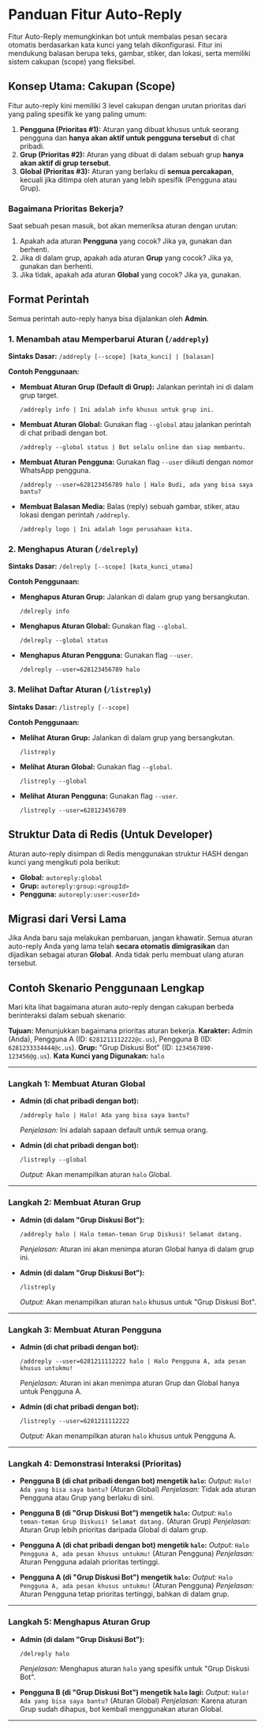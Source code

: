 # Panduan Fitur Auto-Reply

Fitur Auto-Reply memungkinkan bot untuk membalas pesan secara otomatis berdasarkan kata kunci yang telah dikonfigurasi. Fitur ini mendukung balasan berupa teks, gambar, stiker, dan lokasi, serta memiliki sistem cakupan (scope) yang fleksibel.

## Konsep Utama: Cakupan (Scope)

Fitur auto-reply kini memiliki 3 level cakupan dengan urutan prioritas dari yang paling spesifik ke yang paling umum:

1.  **Pengguna (Prioritas #1):** Aturan yang dibuat khusus untuk seorang pengguna dan **hanya akan aktif untuk pengguna tersebut** di chat pribadi.
2.  **Grup (Prioritas #2):** Aturan yang dibuat di dalam sebuah grup **hanya akan aktif di grup tersebut**.
3.  **Global (Prioritas #3):** Aturan yang berlaku di **semua percakapan**, kecuali jika ditimpa oleh aturan yang lebih spesifik (Pengguna atau Grup).

### Bagaimana Prioritas Bekerja?

Saat sebuah pesan masuk, bot akan memeriksa aturan dengan urutan:
1.  Apakah ada aturan **Pengguna** yang cocok? Jika ya, gunakan dan berhenti.
2.  Jika di dalam grup, apakah ada aturan **Grup** yang cocok? Jika ya, gunakan dan berhenti.
3.  Jika tidak, apakah ada aturan **Global** yang cocok? Jika ya, gunakan.

## Format Perintah

Semua perintah auto-reply hanya bisa dijalankan oleh **Admin**.

### 1. Menambah atau Memperbarui Aturan (`/addreply`)

**Sintaks Dasar:**
`/addreply [--scope] [kata_kunci] | [balasan]`

**Contoh Penggunaan:**

-   **Membuat Aturan Grup (Default di Grup):**
    Jalankan perintah ini di dalam grup target.
    ```
    /addreply info | Ini adalah info khusus untuk grup ini.
    ```

-   **Membuat Aturan Global:**
    Gunakan flag `--global` atau jalankan perintah di chat pribadi dengan bot.
    ```
    /addreply --global status | Bot selalu online dan siap membantu.
    ```

-   **Membuat Aturan Pengguna:**
    Gunakan flag `--user` diikuti dengan nomor WhatsApp pengguna.
    ```
    /addreply --user=628123456789 halo | Halo Budi, ada yang bisa saya bantu?
    ```

-   **Membuat Balasan Media:**
    Balas (reply) sebuah gambar, stiker, atau lokasi dengan perintah `/addreply`.
    ```
    /addreply logo | Ini adalah logo perusahaan kita.
    ```

### 2. Menghapus Aturan (`/delreply`)

**Sintaks Dasar:**
`/delreply [--scope] [kata_kunci_utama]`

**Contoh Penggunaan:**

-   **Menghapus Aturan Grup:**
    Jalankan di dalam grup yang bersangkutan.
    ```
    /delreply info
    ```

-   **Menghapus Aturan Global:**
    Gunakan flag `--global`.
    ```
    /delreply --global status
    ```

-   **Menghapus Aturan Pengguna:**
    Gunakan flag `--user`.
    ```
    /delreply --user=628123456789 halo
    ```

### 3. Melihat Daftar Aturan (`/listreply`)

**Sintaks Dasar:**
`/listreply [--scope]`

**Contoh Penggunaan:**

-   **Melihat Aturan Grup:**
    Jalankan di dalam grup yang bersangkutan.
    ```
    /listreply
    ```

-   **Melihat Aturan Global:**
    Gunakan flag `--global`.
    ```
    /listreply --global
    ```

-   **Melihat Aturan Pengguna:**
    Gunakan flag `--user`.
    ```
    /listreply --user=628123456789
    ```

## Struktur Data di Redis (Untuk Developer)

Aturan auto-reply disimpan di Redis menggunakan struktur HASH dengan kunci yang mengikuti pola berikut:

-   **Global:** `autoreply:global`
-   **Grup:** `autoreply:group:<groupId>`
-   **Pengguna:** `autoreply:user:<userId>`

## Migrasi dari Versi Lama

Jika Anda baru saja melakukan pembaruan, jangan khawatir. Semua aturan auto-reply Anda yang lama telah **secara otomatis dimigrasikan** dan dijadikan sebagai aturan **Global**. Anda tidak perlu membuat ulang aturan tersebut.

## Contoh Skenario Penggunaan Lengkap

Mari kita lihat bagaimana aturan auto-reply dengan cakupan berbeda berinteraksi dalam sebuah skenario:

**Tujuan:** Menunjukkan bagaimana prioritas aturan bekerja.
**Karakter:** Admin (Anda), Pengguna A (ID: `6281211112222@c.us`), Pengguna B (ID: `6281233334444@c.us`).
**Grup:** "Grup Diskusi Bot" (ID: `1234567890-123456@g.us`).
**Kata Kunci yang Digunakan:** `halo`

---

### Langkah 1: Membuat Aturan Global

*   **Admin (di chat pribadi dengan bot):**
    ```
    /addreply halo | Halo! Ada yang bisa saya bantu?
    ```
    *Penjelasan:* Ini adalah sapaan default untuk semua orang.

*   **Admin (di chat pribadi dengan bot):**
    ```
    /listreply --global
    ```
    *Output:* Akan menampilkan aturan `halo` Global.

---

### Langkah 2: Membuat Aturan Grup

*   **Admin (di dalam "Grup Diskusi Bot"):**
    ```
    /addreply halo | Halo teman-teman Grup Diskusi! Selamat datang.
    ```
    *Penjelasan:* Aturan ini akan menimpa aturan Global hanya di dalam grup ini.

*   **Admin (di dalam "Grup Diskusi Bot"):**
    ```
    /listreply
    ```
    *Output:* Akan menampilkan aturan `halo` khusus untuk "Grup Diskusi Bot".

---

### Langkah 3: Membuat Aturan Pengguna

*   **Admin (di chat pribadi dengan bot):**
    ```
    /addreply --user=6281211112222 halo | Halo Pengguna A, ada pesan khusus untukmu!
    ```
    *Penjelasan:* Aturan ini akan menimpa aturan Grup dan Global hanya untuk Pengguna A.

*   **Admin (di chat pribadi dengan bot):**
    ```
    /listreply --user=6281211112222
    ```
    *Output:* Akan menampilkan aturan `halo` khusus untuk Pengguna A.

---

### Langkah 4: Demonstrasi Interaksi (Prioritas)

*   **Pengguna B (di chat pribadi dengan bot) mengetik `halo`:**
    *Output:* `Halo! Ada yang bisa saya bantu?` (Aturan Global)
    *Penjelasan:* Tidak ada aturan Pengguna atau Grup yang berlaku di sini.

*   **Pengguna B (di "Grup Diskusi Bot") mengetik `halo`:**
    *Output:* `Halo teman-teman Grup Diskusi! Selamat datang.` (Aturan Grup)
    *Penjelasan:* Aturan Grup lebih prioritas daripada Global di dalam grup.

*   **Pengguna A (di chat pribadi dengan bot) mengetik `halo`:**
    *Output:* `Halo Pengguna A, ada pesan khusus untukmu!` (Aturan Pengguna)
    *Penjelasan:* Aturan Pengguna adalah prioritas tertinggi.

*   **Pengguna A (di "Grup Diskusi Bot") mengetik `halo`:**
    *Output:* `Halo Pengguna A, ada pesan khusus untukmu!` (Aturan Pengguna)
    *Penjelasan:* Aturan Pengguna tetap prioritas tertinggi, bahkan di dalam grup.

---

### Langkah 5: Menghapus Aturan Grup

*   **Admin (di dalam "Grup Diskusi Bot"):**
    ```
    /delreply halo
    ```
    *Penjelasan:* Menghapus aturan `halo` yang spesifik untuk "Grup Diskusi Bot".

*   **Pengguna B (di "Grup Diskusi Bot") mengetik `halo` lagi:**
    *Output:* `Halo! Ada yang bisa saya bantu?` (Aturan Global)
    *Penjelasan:* Karena aturan Grup sudah dihapus, bot kembali menggunakan aturan Global.

---
